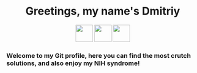 <h1 align="center"> Greetings, my name's Dmitriy</h1>

<div align = "center">
<img src = "https://github.com/KorobD/KorobD/assets/122111546/897119ee-1dfa-4526-93de-bd3ce31c116d" width = "45">
<img src = "https://github.com/KorobD/KorobD/assets/122111546/1dd3faf8-ae51-48e8-abc5-4b5f9847deb9" width = "45">
<img src = "https://github.com/KorobD/KorobD/assets/122111546/026e19bf-3667-4feb-b7e5-7b7598780d6f" width = "45">
</div> 
<h3>Welcome to my Git profile, here you can find the most crutch solutions, and also enjoy my NIH syndrome!</h3>
<h3></h3>

<!--
**KorobD/KorobD** is a ✨ _special_ ✨ repository because its `README.md` (this file) appears on your GitHub profile.


Here are some ideas to get you started:

- 🔭 I’m currently working on ...
- 🌱 I’m currently learning ...
- 👯 I’m looking to collaborate on ...
- 🤔 I’m looking for help with ...
- 💬 Ask me about ...
- 📫 How to reach me: ...
- 😄 Pronouns: ...
- ⚡ Fun fact: ...
-->
